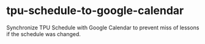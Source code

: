 tpu-schedule-to-google-calendar
===============================

Synchronize TPU Schedule with Google Calendar to prevent miss of lessons if the schedule was changed.
